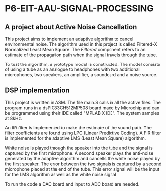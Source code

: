 # P6-EIT-AAU-SIGNAL-PROCESSING
## A project about Active Noise Cancellation

This project aims to implement an adaptive algorithm to cancel environmental noise. The algorithm used in this project is called Filtered-X Normalized Least Mean Square. The *Filtered* component refers to an estimate of the propagation path when the signal travels through the tube.

To test the algorithm, a prototype model is constructed. The model consists of using a tube as an analogue to headphones with two additional microphones, two speakers, an amplifier, a soundcard and a noise source.

## DSP implementation

This project is written in ASM.
The file main.S calls in all the active files.
The program runs in a dsPIC33CH512MP508 board made by Microchip and can be programmed using their IDE called "MPLAB X IDE".
The system samples at 8kHz.

An IIR filter is implemented to make the estimate of the sound path. The filter coefficients are found using LPC (Linear Predictive Coding). 
A FIR filter is implemented for the adaptive LMS (Least Mean Square) algorithm.

White noise is played through the speaker into the tube and the signal is captured by the first microphone. A second speaker plays the anti-noise generated by the adaptive algorithm and cancells the white noise played by the first speaker. The error between the two signals is captured by a second microphone placed at the end of the tube. This error signal will be the input for the LMS algorithm as well as the white noise signal

To run the code a DAC board and input to ADC board are needed. 